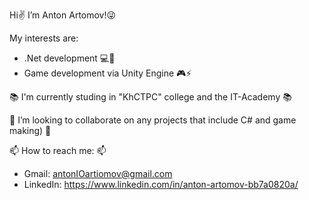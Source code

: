   Hi✌ I’m Anton Artomov!😜


   My interests are:
 - .Net development 💻💫
 - Game development via Unity Engine 🎮⚡

 📚 I'm currently studing in "KhCTPC" college and the IT-Academy 📚

 👀 I’m looking to collaborate on any projects that include C# and game making) 👀
  
 📫 How to reach me: 📫
 - Gmail: antonIOartiomov@gmail.com
 - LinkedIn: https://www.linkedin.com/in/anton-artomov-bb7a0820a/

<!---
AntonArtomovNM/AntonArtomovNM is a ✨ special ✨ repository because its `README.md` (this file) appears on your GitHub profile.
You can click the Preview link to take a look at your changes.
--->
